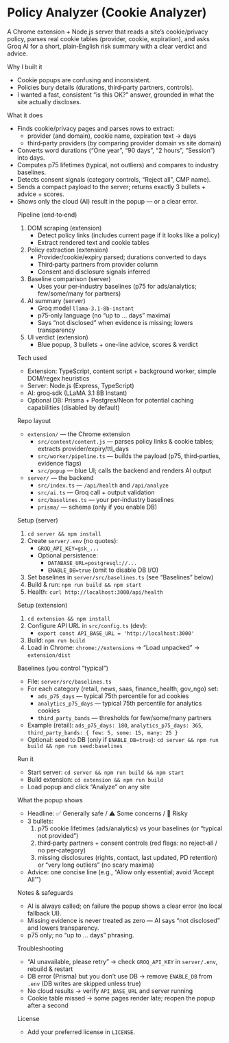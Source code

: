 Policy Analyzer (Cookie Analyzer)
=================================

A Chrome extension + Node.js server that reads a site’s cookie/privacy policy, parses real cookie tables (provider, cookie, expiration), and asks Groq AI for a short, plain‑English risk summary with a clear verdict and advice.

Why I built it
- Cookie popups are confusing and inconsistent.
- Policies bury details (durations, third‑party partners, controls).
- I wanted a fast, consistent “is this OK?” answer, grounded in what the site actually discloses.

What it does
- Finds cookie/privacy pages and parses <table> rows to extract:
  - provider (and domain), cookie name, expiration text → days
  - third‑party providers (by comparing provider domain vs site domain)
- Converts word durations (“One year”, “90 days”, “2 hours”, “Session”) into days.
- Computes p75 lifetimes (typical, not outliers) and compares to industry baselines.
- Detects consent signals (category controls, “Reject all”, CMP name).
- Sends a compact payload to the server; returns exactly 3 bullets + advice + scores.
- Shows only the cloud (AI) result in the popup — or a clear error.

Pipeline (end‑to‑end)
1) DOM scraping (extension)
   - Detect policy links (includes current page if it looks like a policy)
   - Extract rendered text and cookie tables
2) Policy extraction (extension)
   - Provider/cookie/expiry parsed; durations converted to days
   - Third‑party partners from provider column
   - Consent and disclosure signals inferred
3) Baseline comparison (server)
   - Uses your per‑industry baselines (p75 for ads/analytics; few/some/many for partners)
4) AI summary (server)
   - Groq model `llama-3.1-8b-instant`
   - p75‑only language (no “up to … days” maxima)
   - Says “not disclosed” when evidence is missing; lowers transparency
5) UI verdict (extension)
   - Blue popup, 3 bullets + one-line advice, scores & verdict

Tech used
- Extension: TypeScript, content script + background worker, simple DOM/regex heuristics
- Server: Node.js (Express, TypeScript)
- AI: groq‑sdk (LLaMA 3.1 8B Instant)
- Optional DB: Prisma + Postgres/Neon for potential caching capabilities (disabled by default)

Repo layout
- `extension/` — the Chrome extension
  - `src/content/content.js` — parses policy links & cookie tables; extracts provider/expiry/ttl_days
  - `src/worker/pipeline.ts` — builds the payload (p75, third‑parties, evidence flags)
  - `src/popup` — blue UI; calls the backend and renders AI output
- `server/` — the backend
  - `src/index.ts` — `/api/health` and `/api/analyze`
  - `src/ai.ts` — Groq call + output validation
  - `src/baselines.ts` — your per‑industry baselines
  - `prisma/` — schema (only if you enable DB)

Setup (server)
1) `cd server && npm install`
2) Create `server/.env` (no quotes):
   - `GROQ_API_KEY=gsk_...`
   - Optional persistence:
     - `DATABASE_URL=postgresql://...`
     - `ENABLE_DB=true` (omit to disable DB I/O)
3) Set baselines in `server/src/baselines.ts` (see “Baselines” below)
4) Build & run: `npm run build && npm start`
5) Health: `curl http://localhost:3000/api/health`

Setup (extension)
1) `cd extension && npm install`
2) Configure API URL in `src/config.ts` (dev):
   - `export const API_BASE_URL = 'http://localhost:3000'`
3) Build: `npm run build`
4) Load in Chrome: `chrome://extensions` → “Load unpacked” → `extension/dist`

Baselines (you control “typical”)
- File: `server/src/baselines.ts`
- For each category (retail, news, saas, finance_health, gov_ngo) set:
  - `ads_p75_days` — typical 75th percentile for ad cookies
  - `analytics_p75_days` — typical 75th percentile for analytics cookies
  - `third_party_bands` — thresholds for few/some/many partners
- Example (retail): `ads_p75_days: 180`, `analytics_p75_days: 365`, `third_party_bands: { few: 5, some: 15, many: 25 }`
- Optional: seed to DB (only if `ENABLE_DB=true`): `cd server && npm run build && npm run seed:baselines`

Run it
- Start server: `cd server && npm run build && npm start`
- Build extension: `cd extension && npm run build`
- Load popup and click “Analyze” on any site

What the popup shows
- Headline: ✅ Generally safe / ⚠️ Some concerns / 🚩 Risky
- 3 bullets:
  1) p75 cookie lifetimes (ads/analytics) vs your baselines (or “typical not provided”)
  2) third‑party partners + consent controls (red flags: no reject‑all / no per‑category)
  3) missing disclosures (rights, contact, last updated, PD retention) or “very long outliers” (no scary maxima)
- Advice: one concise line (e.g., “Allow only essential; avoid ‘Accept All’”)

Notes & safeguards
- AI is always called; on failure the popup shows a clear error (no local fallback UI).
- Missing evidence is never treated as zero — AI says “not disclosed” and lowers transparency.
- p75 only; no “up to … days” phrasing.

Troubleshooting
- “AI unavailable, please retry” → check `GROQ_API_KEY` in `server/.env`, rebuild & restart
- DB error (Prisma) but you don’t use DB → remove `ENABLE_DB` from `.env` (DB writes are skipped unless true)
- No cloud results → verify `API_BASE_URL` and server running
- Cookie table missed → some pages render late; reopen the popup after a second

License
- Add your preferred license in `LICENSE`.

